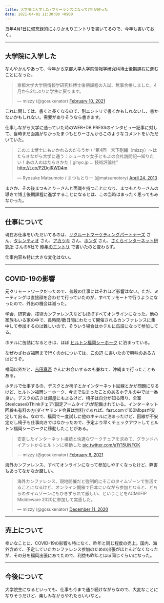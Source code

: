 ```yaml
---
title: 大学院に入学した/フリーランスになって7年が経った
date: 2021-04-01 11:30:00 +0900
---
```


毎年4月1日に備忘録的にふりかえりエントリを書いてるので、今年も書いておく。

----

## 大学院に入学した

なんやかんやあって、今年から京都大学大学院情報学研究科博士後期課程に進むことになった。

<blockquote class="twitter-tweet"><p lang="ja" dir="ltr">京都大学大学院情報学研究科博士後期課程の入試、無事合格しました。4月から2年ぶりに学生に戻ります。</p>&mdash; mizzy (@gosukenator) <a href="https://twitter.com/gosukenator/status/1359383193342803976?ref_src=twsrc%5Etfw">February 10, 2021</a></blockquote> <script async src="https://platform.twitter.com/widgets.js" charset="utf-8"></script>

これに関しては、書くと長くなるので、別エントリで書くかもしれないし、書かないかもしれない。需要がありそうなら書きます。

仕事しながら大学に通っていた時のWEB+DB PRESSのインタビュー記事に対して、当時まだ面識がなかったまつもとりーさんからこのようなコメントをいただいていた。

<blockquote class="twitter-tweet"><p lang="ja" dir="ltr">このまま博士にもいかれるのだろうか / “第4回　宮下剛輔（mizzy）～はたらきながら大学に通う：シューカツ女子ともよの会社訪問記―知りたい！あの人のはたらきかた｜gihyo.jp … 技術評論社” <a href="http://t.co/P2DglRWD4m">http://t.co/P2DglRWD4m</a></p>&mdash; Ryosuke Matsumoto / まつもとりー (@matsumotory) <a href="https://twitter.com/matsumotory/status/326890708705349636?ref_src=twsrc%5Etfw">April 24, 2013</a></blockquote> <script async src="https://platform.twitter.com/widgets.js" charset="utf-8"></script>

まさか、その後まつもとりーさんと面識を持つことになり、まつもとりーさんの導きで博士後期課程に進学することになるとは、この当時はまったく思ってもみなかった。

----

## 仕事について

現在お仕事をいただいてるのは、[リクルートマーケティングパートナーズ](http://www.recruit-mp.co.jp/) さん、[タレンティオ](https://www.talentio.co.jp/) さん、[アカツキ](https://aktsk.jp/) さん、[ホンダ](https://www.honda.co.jp/) さん、[さくらインターネット研究所](https://research.sakura.ad.jp/) さんの5社で [昨年のエントリ](/blog/2020/04/01/1/) で書いたのと変わらず。

仕事内容も特に大きな変化はない。

----

## COVID-19の影響

元々リモートワークだったので、普段の仕事にはそれほど影響はない。ただ、ミーティングは直接顔を合わせて行っていたのが、すべてリモートで行うようになったので、外出の機会は減った。

学会、研究会、技術カンファレンスなどもほぼすべてオンラインになった。他の家族もいる家の中で、長時間/数日間にわたって開催されるカンファレンスに集中して参加するのは難しいので、そういう場合はホテルに缶詰になって参加してる。

ホテルに缶詰になるときは、ほぼ [ヒルトン福岡シーホーク](https://fukuokaseahawk.hiltonjapan.co.jp/) に泊まっている。

なぜわざわざ福岡まで行くのかについては、[この辺](https://www.notion.so/mizzy/13ca725fef8f47c883e96aaa63d66a3c) に書いたので興味のある方はどうぞ。

福岡以外だと、[吉田真吾](https://twitter.com/yoshidashingo) さんにお会いするのも兼ねて、沖縄まで行ったこともある。

ホテルで仕事するの、デスクとか椅子とかインターネット回線とかが問題になるけど、ヒルトン福岡シーホーク、今まで泊まったことのあるホテルの中では一番良い。デスクの広さは部屋にもよるけど、椅子は自分が知る限り、全室SteelcaseのThinkチェア(固定アームタイプ)が配備されている。インターネット回線も有料の方(ダイヤモンド会員は無料)であれば、fast.comで100Mbpsが安定して出る。なので、福岡で一度試しに他のホテルに泊まったけど、回線が不安定だし椅子も仕事向きではなかったので、予定より早くチェックアウトしてヒルトン福岡シーホークに移動したことがある。

<blockquote class="twitter-tweet"><p lang="ja" dir="ltr">安定したインターネット接続と快適なワークチェアを求めて、グランドハイアットからヒルトンに移動した <a href="https://t.co/a1Y15UNFOK">pic.twitter.com/a1Y15UNFOK</a></p>&mdash; mizzy (@gosukenator) <a href="https://twitter.com/gosukenator/status/1357898957897097218?ref_src=twsrc%5Etfw">February 6, 2021</a></blockquote> <script async src="https://platform.twitter.com/widgets.js" charset="utf-8"></script>

海外カンファレンス、すべてオンラインになって参加しやすくなったけど、弊害もあってなかなか厳しい。

<blockquote class="twitter-tweet"><p lang="ja" dir="ltr">海外カンファレンス、現地開催だと強制的にそこのタイムゾーンで生活することになるけど、オンライン開催で日本にいながら参加となると、どちらのタイムゾーンにもひきずられて厳しい、ということをACM/IFIP Middleware 2020に参加して実感した。</p>&mdash; mizzy (@gosukenator) <a href="https://twitter.com/gosukenator/status/1337281295647350785?ref_src=twsrc%5Etfw">December 11, 2020</a></blockquote> <script async src="https://platform.twitter.com/widgets.js" charset="utf-8"></script>

----

## 売上について

幸いなことに、COVID-19の影響も特になく、昨年と同じ程度の売上。国内、海外含めて、予定していたカンファレンス参加のための出張がほとんどなくなったが、その分を福岡出張にあてたので、利益も昨年とほぼ同じぐらいになった。

----

## 今後について

大学院生になるといっても、仕事も今まで通り続けながらなので、大変なことになりそうだけど、楽しみながらやれたらいいなと。

